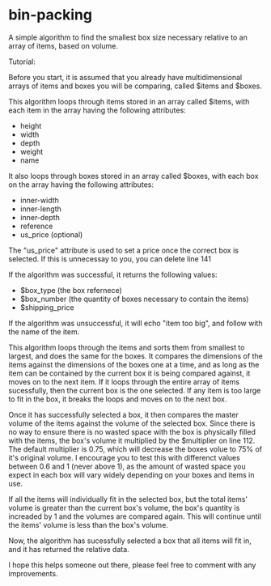 # bin-packing
A simple algorithm to find the smallest box size necessary relative to an array of items, based on volume.

Tutorial:

Before you start, it is assumed that you already have multidimensional arrays of items and boxes you will be comparing, called $items and $boxes.

This algorithm loops through items stored in an array called $items, with each item in the array having the following attributes:
 - height
 - width
 - depth
 - weight
 - name
 
 It also loops through boxes stored in an array called $boxes, with each box on the array having the following attributes:
 - inner-width
 - inner-length
 - inner-depth
 - reference
 - us_price (optional)
 
The "us_price" attribute is used to set a price once the correct box is selected. If this is unnecessay to you, you can delete line 141
 
If the algorithm was successful, it returns the following values:
 - $box_type (the box refernece)
 - $box_number (the quantity of boxes necessary to contain the items)
 - $shipping_price
 
 If the algorithm was unsuccessful, it will echo "item too big", and follow with the name of the item.
 
 This algorithm loops through the items and sorts them from smallest to largest, and does the same for the boxes. It compares the dimensions of the items against the dimensions of the boxes one at a time, and as long as the item can be contained by the current box it is being compared against, it moves on to the next item. If it loops through the entire array of items sucessfully, then the current box is the one selected. If any item is too large to fit in the box, it breaks the loops and moves on to the next box.
 
 Once it has successfully selected a box, it then compares the master volume of the items against the volume of the selected box. Since there is no way to ensure there is no wasted space with the box is physically filled with the items, the box's volume it multiplied by the $multiplier on line 112. The default multiplier is 0.75, which will decrease the boxes volue to 75% of it's original volume. I encourage you to test this with differenct values between 0.6 and 1 (never above 1), as the amount of wasted space you expect in each box will vary widely depending on your boxes and items in use.

If all the items will individually fit in the selected box, but the total items' volume is greater than the current box's volume, the box's quantity is increaded by 1 and the volumes are compared again. This will continue until the items' volume is less than the box's volume.

Now, the algorithm has sucessfully selected a box that all items will fit in, and it has returned the relative data.

I hope this helps someone out there, please feel free to comment with any improvements.
